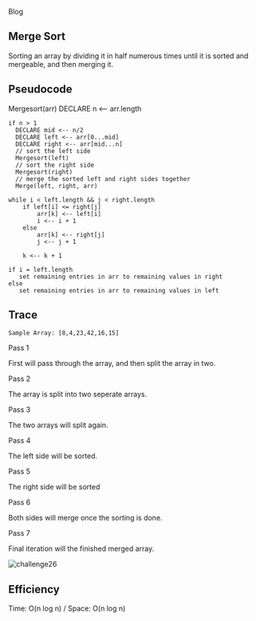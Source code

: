 Blog

## Merge Sort

Sorting an array by dividing it in half numerous times until it is sorted and mergeable, and then merging it.

## Pseudocode

Mergesort(arr) DECLARE n <-- arr.length

```
if n > 1
  DECLARE mid <-- n/2
  DECLARE left <-- arr[0...mid]
  DECLARE right <-- arr[mid...n]
  // sort the left side
  Mergesort(left)
  // sort the right side
  Mergesort(right)
  // merge the sorted left and right sides together
  Merge(left, right, arr)
```

```
while i < left.length && j < right.length
    if left[i] <= right[j]
        arr[k] <-- left[i]
        i <-- i + 1
    else
        arr[k] <-- right[j]
        j <-- j + 1
        
    k <-- k + 1

if i = left.length
   set remaining entries in arr to remaining values in right
else
   set remaining entries in arr to remaining values in left
```


## Trace

```
Sample Array: [8,4,23,42,16,15]
```

Pass 1

First will pass through the array, and then split the array in two.

Pass 2

The array is split into two seperate arrays.

Pass 3

The two arrays will split again.

Pass 4

The left side will be sorted.

Pass 5

The right side will be sorted

Pass 6

Both sides will merge once the sorting is done.

Pass 7 

Final iteration will the finished merged array.

![challenge26](./challenge26.jpg)

## Efficiency

Time: O(n log n) / Space: O(n log n)